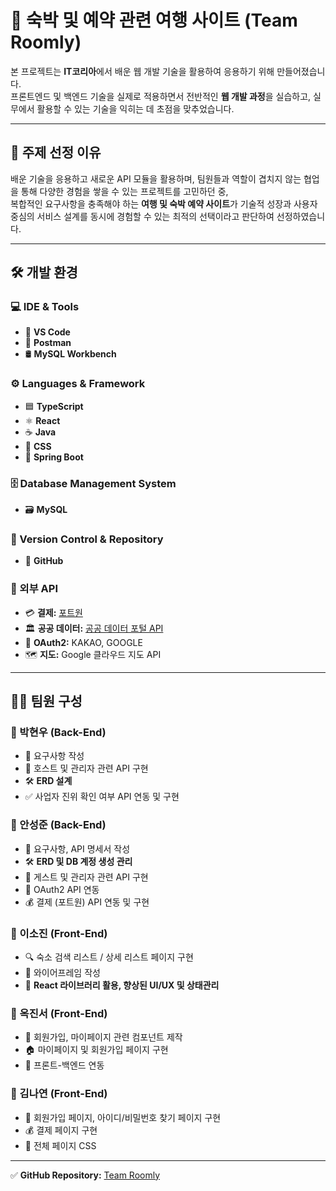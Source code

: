 # 🏨 숙박 및 예약 관련 여행 사이트 (Team Roomly)

본 프로젝트는 **IT코리아**에서 배운 웹 개발 기술을 활용하여 응용하기 위해 만들어졌습니다.  
프론트엔드 및 백엔드 기술을 실제로 적용하면서 전반적인 **웹 개발 과정**을 실습하고, 실무에서 활용할 수 있는 기술을 익히는 데 초점을 맞추었습니다.  

---

## 🎯 주제 선정 이유  
배운 기술을 응용하고 새로운 API 모듈을 활용하며, 팀원들과 역할이 겹치지 않는 협업을 통해 다양한 경험을 쌓을 수 있는 프로젝트를 고민하던 중,  
복합적인 요구사항을 충족해야 하는 **여행 및 숙박 예약 사이트**가 기술적 성장과 사용자 중심의 서비스 설계를 동시에 경험할 수 있는 최적의 선택이라고 판단하여 선정하였습니다.  

---

## 🛠 개발 환경  

### **💻 IDE & Tools**  
- 📝 **VS Code**  
- 📮 **Postman**  
- 🛢 **MySQL Workbench**  

### **⚙️ Languages & Framework**  
- 🟦 **TypeScript**  
- ⚛️ **React**  
- ☕ **Java**  
- 🎨 **CSS**  
- 🍃 **Spring Boot**  

### **🗄 Database Management System**  
- 🗃 **MySQL**  

### **📌 Version Control & Repository**  
- 🐙 **GitHub**  

### **🔗 외부 API**  
- 💳 **결제:** [포트원](https://portone.io/korea/ko)  
- 🏛 **공공 데이터:** [공공 데이터 포털 API](https://www.data.go.kr/)  
- 🔑 **OAuth2:** KAKAO, GOOGLE  
- 🗺 **지도:** Google 클라우드 지도 API  

---

## 👨‍💻 팀원 구성  

### **🔹 박현우 (Back-End)**
- 📜 요구사항 작성  
- 🏨 호스트 및 관리자 관련 API 구현  
- 🛠 **ERD 설계**  
- ✅ 사업자 진위 확인 여부 API 연동 및 구현  

### **🔹 안성준 (Back-End)**
- 📄 요구사항, API 명세서 작성  
- 🛠 **ERD 및 DB 계정 생성 관리**  
- 👤 게스트 및 관리자 관련 API 구현  
- 🔑 OAuth2 API 연동  
- 💰 결제 (포트원) API 연동 및 구현  

### **🔹 이소진 (Front-End)**
- 🔍 숙소 검색 리스트 / 상세 리스트 페이지 구현  
- 📝 와이어프레임 작성  
- 🎨 **React 라이브러리 활용, 향상된 UI/UX 및 상태관리**  

### **🔹 옥진서 (Front-End)**
- 👤 회원가입, 마이페이지 관련 컴포넌트 제작  
- 🏠 마이페이지 및 회원가입 페이지 구현  
- 🔗 프론트-백엔드 연동  

### **🔹 김나연 (Front-End)**
- 🔑 회원가입 페이지, 아이디/비밀번호 찾기 페이지 구현  
- 💰 결제 페이지 구현  
- 🎨 전체 페이지 CSS  

---

✅ **GitHub Repository:** [Team Roomly](https://github.com/Team-Roomly)
